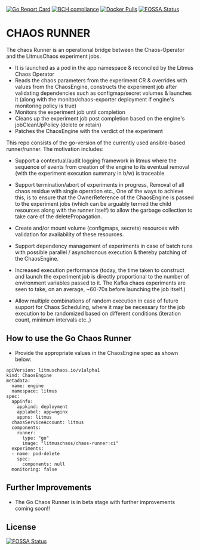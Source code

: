 [![Go Report Card](https://goreportcard.com/badge/github.com/litmuschaos/chaos-runner)](https://goreportcard.com/report/github.com/litmuschaos/chaos-runner)
[![BCH compliance](https://bettercodehub.com/edge/badge/litmuschaos/chaos-runner?branch=master)](https://bettercodehub.com/)
[![Docker Pulls](https://img.shields.io/docker/pulls/litmuschaos/chaos-runner.svg)](https://hub.docker.com/r/litmuschaos/chaos-runner)
[![FOSSA Status](https://app.fossa.io/api/projects/git%2Bgithub.com%2Flitmuschaos%2Fchaos-runner.svg?type=shield)](https://app.fossa.io/projects/git%2Bgithub.com%2Flitmuschaos%2Fchaos-runner?ref=badge_shield)

# CHAOS RUNNER

The chaos Runner is an operational bridge between the Chaos-Operator and the LitmusChaos experiment jobs. 

- It is launched as a pod in the app namespace & reconciled by the Litmus Chaos Operator
- Reads the chaos parameters from the experiment CR & overrides with values from the ChaosEngine, constructs the experiment job after 
  validating dependencies such as configmap/secret volumes & launches it (along with the monitor/chaos-exporter deployment if engine's monitoring policy is true)
- Monitors the experiment job until completion
- Cleans up the experiment job post completion based on the engine's jobCleanUpPolicy (delete or retain)
- Patches the ChaosEngine with the verdict of the experiment 

This repo consists of the go-version of the currently used ansible-based runner/runner. The motivation includes:

- Support a contextual/audit logging framework in litmus where the sequence of events from creation of the engine to its eventual removal 
  (with the experiment execution summary in b/w) is traceable

- Support termination/abort of experiments in progress, Removal of all chaos residue with single operation etc., One of the ways to achieve 
  this, is to ensure that the OwnerReference of the ChaosEngine is passed to the experiment jobs (which can be arguably termed the child resources 
  along with the runner itself) to allow the garbage collection to take care of the deletePropagation.

- Create and/or mount volume (configmaps, secrets) resources with validation for availability of these resources.

- Support dependency management of experiments in case of batch runs with possible parallel / asynchronous execution & thereby patching of the ChaosEngine.

- Increased execution performance (today, the time taken to construct and launch the experiment job is directly proportional to the number of environment 
  variables passed to it. The Kafka chaos experiments are seen to take, on an average, ~60-70s before launching the job itself.)

- Allow multiple combinations of random execution in case of future support for Chaos Scheduling, where it may be necessary for the job execution to be 
  randomized based on different conditions (iteration count, minimum intervals etc.,)

## How to use the Go Chaos Runner

- Provide the appropriate values in the ChaosEngine spec as shown below:

```
apiVersion: litmuschaos.io/v1alpha1
kind: ChaosEngine
metadata:
  name: engine
  namespace: litmus
spec:
  appinfo:
    appkind: deployment
    applabel: app=nginx
    appns: litmus
  chaosServiceAccount: litmus
  components:
    runner:
      type: "go"
      image: "litmuschaos/chaos-runner:ci"
  experiments:
  - name: pod-delete 
    spec:
      components: null
  monitoring: false
```

## Further Improvements 

- The Go Chaos Runner is in beta stage with further improvements coming soon!! 


## License
[![FOSSA Status](https://app.fossa.io/api/projects/git%2Bgithub.com%2Flitmuschaos%2Fchaos-runner.svg?type=large)](https://app.fossa.io/projects/git%2Bgithub.com%2Flitmuschaos%2Fchaos-runner?ref=badge_large)